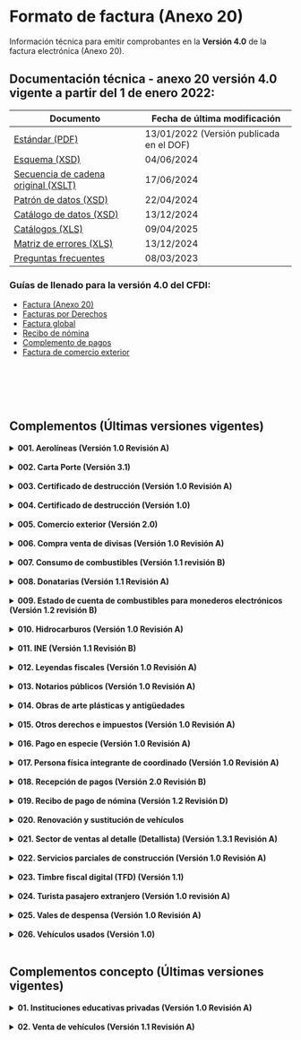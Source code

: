 # Formato de factura (Anexo 20)

 Información técnica para emitir comprobantes en la **Versión 4.0** de la factura electrónica (Anexo 20).


## Documentación técnica - anexo 20 versión 4.0 vigente a partir del 1 de enero 2022:

|Documento|Fecha de última modificación|
|---------|----------------------------|
|[Estándar (PDF)](Version%204.0/Anexo20_2022.pdf)|13/01/2022 (Versión publicada en el DOF)|
|[Esquema (XSD)](Version%204.0/cfdv40.xsd) | 04/06/2024|
|[Secuencia de cadena original (XSLT)](Version%204.0/cadenaoriginal_4_0.xslt)| 17/06/2024|
|[Patrón de datos (XSD)](Version%204.0/)| 22/04/2024|
|[Catálogo de datos (XSD)](Version%204.0/catCFDI.xsd)| 13/12/2024|
|[Catálogos (XLS)](Version%204.0/tdCFDI.xsd)| 09/04/2025|
|[Matriz de errores (XLS)](Version%204.0/Matriz%20de%20Errores/MatrizDeErrores_CFDI_v40_20241213.xls)| 13/12/2024|
|[Preguntas frecuentes](Version%204.0/Preguntas%20frecuentes/PregFrecCFDIVer4_0.pdf)|08/03/2023|


### Guías de llenado para la versión 4.0 del CFDI:

- [Factura (Anexo 20)](Version%204.0/Guias%20de%20llenado/Anexo_20_Guia_de_llenado_CFDI.pdf)
- [Facturas por Derechos](Version%204.0/Guias%20de%20llenado/Guia_llenadoCFDI_DPA.pdf)
- [Factura global](Version%204.0/Guias%20de%20llenado/Guia_llenado_CFDI_global.pdf)
- [Recibo de nómina](Version%204.0/Guias%20de%20llenado/Guia_llenado_Nomina.pdf)
- [Complemento de pagos](Version%204.0/Guias%20de%20llenado/Guia_llenado_pagos.pdf)
- [Factura de comercio exterior](Version%204.0/Guias%20de%20llenado/Guia_complemento_Comercio_Exterior.pdf)


</br></br>
</br></br>

## Complementos (Últimas versiones vigentes)
[comment]: <> (1. Aerolíneas)
<details>
    <summary><strong>001. Aerolíneas (Versión 1.0 Revisión A)</strong></summary>
    <p>Complemento al Comprobante Fiscal Digital por Internet (CFDI) para el manejo de datos de aerolíneas para pasajeros.</p>
    <ul>
        <li><a href="Complementos/001%20-%20Aerolíneas/Version%201.0%20revA/aerolineas.pdf" target="_blank">Estándar</a></li>
        <li><a href="Complementos/001%20-%20Aerolíneas/Version%201.0%20revA/aerolineas.xsd" target="_blank">Esquema</a></li>
        <li><a href="Complementos/001%20-%20Aerolíneas/Version%201.0%20revA/aerolineas.xslt" target="_blank">Secuencia cadena original (XSLT)</a></li>
    </ul>
</details></br>

[comment]: <> (2. Carta Porte)
<details>
    <summary><strong>002. Carta Porte (Versión 3.1)</strong></summary>
    <p>Complemento para incorporar al Comprobante Fiscal Digital por Internet (CFDI), la información relacionada a los bienes y/o mercancías, ubicaciones de origen, puntos intermedios y destinos, así como lo referente al medio por el que se transportan; que circulen por vía terrestre, férrea, aérea o naveguen por vía marítima; además de incluir el traslado de hidrocarburos y petrolíferos.</p>
    <ul>
        <li><a href="https://verificacfdi.facturaelectronica.sat.gob.mx/verificaccp/default.aspx" target="_blank">Verifica el complemento:</a> Te permite verificar el complemento Carta Porte y te da la certeza de que se encuentra registrado en los controles del SAT.</li>
        <li><a href="Complementos/002%20-%20Carta%20Porte/Versión%203.1/Carta_Porte_31.pdf" target="_blank">Estándar del complemento Carta Porte (PDF)</a></li>
        <li><a href="Complementos/002%20-%20Carta%20Porte/Versión%203.1/CartaPorte31.xsd" target="_blank">Esquema del complemento Carta Porte (XSD)</a></li>
        <li><a href="Complementos/002%20-%20Carta%20Porte/Versión%203.1/CartaPorte31.xslt" target="_blank">Secuencia cadena original (XSLT)</a></li>
        <li><a href="Complementos/002%20-%20Carta%20Porte/Versión%203.1/Complementos/002%20-%20Carta%20Porte/Versión%203.1/Matriz%20de%20Errores/Matriz_Errores_CCP_V31.xls" target="_blank">Matriz de errores (XLS)</a></li>
        <li><a href="Complementos/002%20-%20Carta%20Porte/Versión%203.1/catCartaPorte.xsd" target="_blank">Esquema de los catálogos (XSD)</a></li>
        <li><a href="Complementos/002%20-%20Carta%20Porte/Versión%203.1/Catálogos%20del%20complemento/CatalogosCartaPorte31.zip" target="_blank">Catálogos del complemento (XLSX en zip)</a></li>        
        <li>Instructivos de llenado:
            <ul>
                <li><a href="Complementos/002%20-%20Carta%20Porte/Versión%203.1/Instructivos%20de%20llenado/Instructivo_ComplementoCartaPorte_Autotransporte_31.pdf" target="_blank">Autotransporte</a></li>
                <li><a href="Complementos/002%20-%20Carta%20Porte/Versión%203.1/Instructivos%20de%20llenado/Instructivo_ComplementoCartaPorte_Maritimo_31.pdf" target="_blank">Marítimo</a></li>
                <li><a href="Complementos/002%20-%20Carta%20Porte/Versión%203.1/Instructivos%20de%20llenado/Instructivo_ComplementoCartaPorte_Aereo_31.pdf" target="_blank">Aéreo</a></li>
                <li><a href="Complementos/002%20-%20Carta%20Porte/Versión%203.1/Instructivos%20de%20llenado/Instructivo_ComplementoCartaPorte_Ferroviario_31.pdf" target="_blank">Ferroviario</a></li>
            </ul>
        </li>
    </ul>
</details></br>

[comment]: <> (3. Certificado de destrucción)
<details>
    <summary><strong>003. Certificado de destrucción (Versión 1.0 Revisión A)</strong></summary>
    <p>Complemento para incluir los datos de identificación de los CFDI generados en Registro Fiscal.</p>
    <ul>        
        <li><a href="Complementos/003%20-%20Certificado%20de%20destrucción/Version%201.0%20revA/certificadodedestruccion.pdf" target="_blank">Estándar</a></li>
        <li><a href="Complementos/003%20-%20Certificado%20de%20destrucción/Version%201.0%20revA/certificadodedestruccion.xsd" target="_blank">Esquema (XSD)</a></li>
        <li><a href="Complementos/003%20-%20Certificado%20de%20destrucción/Version%201.0%20revA/certificadodedestruccion.xslt" target="_blank">Secuencia cadena original (XSLT)</a></li>
        <li><a href="Complementos/003%20-%20Certificado%20de%20destrucción/Version%201.0%20revA/0909.AGSC.ACGSTME.PD.Catalogo.certificado.destruccion,0.pdf" target="_blank">Catálogos</a></li>
    </ul>
</details></br>

[comment]: <> (4. CFDI Registro fiscal)
<details>
    <summary><strong>004. Certificado de destrucción (Versión 1.0)</strong></summary>
    <p>Complemento para incorporar la información que integra el certificado de destrucción de vehículos destruidos por los centros de destrucción autorizados por el SAT.</p>
    <ul>        
        <li><a href="Complementos/004%20-%20CFDI%20Registro%20fiscal/Version%201.0/0874.AGSC.ACGSTME.PD.ComplementoCFDIRegistroFiscal1.0,0.pdf" target="_blank">Estándar</a></li>
        <li><a href="Complementos/004%20-%20CFDI%20Registro%20fiscal/Version%201.0/cfdiregistrofiscal.xsd" target="_blank">Esquema (XSD)</a></li>
        <li><a href="Complementos/004%20-%20CFDI%20Registro%20fiscal/Version%201.0/cfdiregistrofiscal.xslt" target="_blank">Secuencia cadena original (XSLT)</a></li>
    </ul>
</details></br>

[comment]: <> (5. Comercio exterior)
<details>
    <summary><strong>005. Comercio exterior (Versión 2.0)</strong></summary>
    <p>Complemento para incorporar la información en caso de exportación definitiva de mercancías.</p>
    <ul>        
        <li><a href="Complementos/005%20-%20Comercio%20Exterior/Version%202.0/EstandarComercioExterior_v20.pdf" target="_blank">Estándar</a></li>
        <li><a href="Complementos/005%20-%20Comercio%20Exterior/Version%202.0/ComercioExterior20.xsd" target="_blank">Esquema (XSD)</a></li>
        <li><a href="Complementos/005%20-%20Comercio%20Exterior/Version%202.0/ComercioExterior20.xslt" target="_blank">Secuencia cadena original (XSLT)</a></li>
        <li><a href="Complementos/005%20-%20Comercio%20Exterior/Version%202.0/Catálogos%20del%20complemento" target="_blank">Catálogos (XLS)</a></li>
        <li><a href="Complementos/005%20-%20Comercio%20Exterior/Version%202.0/catComExt.xsd" target="_blank">Esquema de catálogos (XSD)</a></li>
        <li><a href="Complementos/005%20-%20Comercio%20Exterior/Version%202.0/Matriz%20de%20Errores/Matriz_de_Errores_CCE_v2.0.xls" target="_blank">Matriz de errores (XLS)</a></li>
        <li><a href="Complementos/005%20-%20Comercio%20Exterior/Guía%20de%20llenado/Guia_complemento_Comercio_Exterior.pdf" target="_blank">Guía de llenado (PDF)</a></li>
    </ul>
</details></br>

[comment]: <> (6. Compra venta de divisas)
<details>
    <summary><strong>006. Compra venta de divisas (Versión 1.0 Revisión A)</strong></summary>
    <p>Complemento para identificar las operaciones de compra y venta de divisas que realizan los centros cambiarios y las casas de cambio; al hacer mención expresa de que los comprobantes se expiden por la compra, o bien, por la venta de divisas.</p>
    <ul>        
        <li><a href="Complementos/006%20-%20Compra%20venta%20de%20divisas%201.0%20revA/ComplementoDivisas1.0.pdf" target="_blank">Estándar</a></li>
        <li><a href="Complementos/006%20-%20Compra%20venta%20de%20divisas%201.0%20revA/divisas.xsd" target="_blank">Esquema (XSD)</a></li>
        <li><a href="Complementos/006%20-%20Compra%20venta%20de%20divisas%201.0%20revA/divisas.xslt" target="_blank">Secuencia cadena original (XSLT)</a></li>
        <li><a href="Complementos/006%20-%20Compra%20venta%20de%20divisas%201.0%20revA/Instructivo+para+generar+un+CFDI+Divisas.pdf" target="_blank">Instructivo</a></li>
    </ul>
</details></br>

[comment]: <> (7. Consumo de combustibles)
<details>
    <summary><strong>007. Consumo de combustibles (Versión 1.1 revisión B)</strong></summary>
    <p>Complemento para integrar al Comprobante Fiscal Digital por Internet (CFDI) la información de consumo de combustibles por monedero electrónico.</p>
    <ul>        
        <li><a href="Complementos/007%20-%20Consumo%20de%20combustibles%201.1%20revB/Estand_Combustible11+28122021.pdf" target="_blank">Estándar</a></li>
        <li><a href="Complementos/007%20-%20Consumo%20de%20combustibles%201.1%20revB/consumodeCombustibles11.xsd" target="_blank">Esquema (XSD)</a></li>
        <li><a href="Complementos/007%20-%20Consumo%20de%20combustibles%201.1%20revB/consumodeCombustibles11.xslt" target="_blank">Secuencia cadena original (XSLT)</a></li>
        <li><a href="Complementos/007%20-%20Consumo%20de%20combustibles%201.1%20revB/CatCombustibles11.xls" target="_blank">Catálogos (XLSX)</a></li>
        <li><a href="Complementos/007%20-%20Consumo%20de%20combustibles%201.1%20revB/catCombustible.xsd" target="_blank">Esquema de catálogos (XSD)</a></li>
    </ul>
</details></br>

[comment]: <> (8. Donatarias)
<details>
    <summary><strong>008. Donatarias (Versión 1.1 Revisión A)</strong></summary>
    <p>Complemento para incluir la información requerida por el Servicio de Administración Tributaria a las organizaciones civiles o fideicomisos autorizados para recibir donativos, que permite hacer deducibles los Comprobantes Fiscales Digitales por Internet (CFDI) a los donantes.</p>
    <ul>        
        <li><a href="Complementos/008%20-%20Donatarias%201.0%20revA/ComplementodonativosV1.1.pdf" target="_blank">Estándar</a></li>
        <li><a href="Complementos/008%20-%20Donatarias%201.0%20revA/donat11.xsd" target="_blank">Esquema (XSD)</a></li>
        <li><a href="Complementos/008%20-%20Donatarias%201.0%20revA/donat11.xslt" target="_blank">Secuencia cadena original (XSLT)</a></li>
        <li><a href="Complementos/008%20-%20Donatarias%201.0%20revA/Factura+Donativos+y+Esquemas+de+Cancelación+2024.pdf" target="_blank">Material de apoyo para elaborar una factura de donativos</a></li>
        <li><a href="http://omawww.sat.gob.mx/factura/Paginas/emite_organismospublicos.htm" target="_blank">Organismos públicos</a></li>
    </ul>
</details></br>

[comment]: <> (9. Estado de cuenta de combustibles para monederos electrónicos)
<details>
    <summary><strong>009. Estado de cuenta de combustibles para monederos electrónicos (Versión 1.2 revisión B)</strong></summary>
    <p>Complemento para integrar al Comprobante Fiscal Digital por Internet (CFDI) la información aplicable al estado de cuenta emitido por un prestador de servicios de monedero electrónico.</p>
    <ul>        
        <li><a href="Complementos/009%20-%20Estado%20de%20cuenta%20de%20combustibles%20para%20monederos%20electrónicos%201.2%20revB/Estand_Edo_Cuenta_Com12_B.pdf" target="_blank">Estándar</a></li>
        <li><a href="Complementos/009%20-%20Estado%20de%20cuenta%20de%20combustibles%20para%20monederos%20electrónicos%201.2%20revB/ecc12.xsd" target="_blank">Esquema (XSD)</a></li>
        <li><a href="Complementos/009%20-%20Estado%20de%20cuenta%20de%20combustibles%20para%20monederos%20electrónicos%201.2%20revB/ecc12.xslt" target="_blank">Secuencia cadena original (XSLT)</a></li>
        <li><a href="Complementos/009%20-%20Estado%20de%20cuenta%20de%20combustibles%20para%20monederos%20electrónicos%201.2%20revB/Matriz_errores_ECC12+(B)40.xls" target="_blank">Matriz de Errores</a></li>
        <li><a href="Complementos/009%20-%20Estado%20de%20cuenta%20de%20combustibles%20para%20monederos%20electrónicos%201.2%20revB/Catalogo_Combustibles12.xls" target="_blank">Catálogos (XLSX)</a></li>
        <li><a href="Complementos/009%20-%20Estado%20de%20cuenta%20de%20combustibles%20para%20monederos%20electrónicos%201.2%20revB/catCombustible.xsd" target="_blank">Esquema de catálogos (XSD)</a></li>
        <li><a href="https://www.sat.gob.mx/portal/public/tramites/monederos-electronicos" target="_blank">Padrón de emisores de monederos electrónicos de vales de despensa autorizados</a></li>
    </ul>
</details></br>

[comment]: <> (10. Hidrocarburos)
<details>
    <summary><strong>010. Hidrocarburos (Versión 1.0 Revisión A)</strong></summary>
    <p>Permite incorporar a la factura la información referente a los costos, gastos e inversiones realizadas, así como los ingresos percibidos por el operador de un consorcio petrolero.</p>
    <ul>        
        <li>Complemento para Gastos del consorcio derivados de la ejecución de un contrato de exploración o extracción de hidrocarburos
            <ul>
                <li><a href="Complementos/010%20-%20Hidrocarburos%201.0%20revA/Gastos/Estructura+Gastos+Hidrocarburos10_A.pdf" target="_blank">Estándar</a></li>
                <li><a href="Complementos/010%20-%20Hidrocarburos%201.0%20revA/Gastos/GastosHidrocarburos10.xsd" target="_blank">Esquema (XSD)</a></li>
                <li><a href="Complementos/010%20-%20Hidrocarburos%201.0%20revA/Gastos/GastosHidrocarburos10.xslt" target="_blank">Secuencia cadena original (XSLT)</a></li>
                <li><a href="Complementos/010%20-%20Hidrocarburos%201.0%20revA/Gastos/Matriz_Apoyo_A20_40_GCEH.XLS" target="_blank">Matriz de Errores</a></li>
                <li><a href="Complementos/010%20-%20Hidrocarburos%201.0%20revA/Gastos/CatGastosHidrocarburos.xls" target="_blank">Catálogos (XLSX)</a></li>
                <li><a href="Complementos/010%20-%20Hidrocarburos%201.0%20revA/Gastos/catHidrocarburos.xsd" target="_blank">Esquema de catálogos (XSD)</a></li>
            </ul>
        </li>
        <li>Complemento para Ingresos atribuibles a los integrantes de un consorcio derivados de la contraprestación de un contrato de exploración o extracción de hidrocarburos
            <ul>
                <li><a href="Complementos/010%20-%20Hidrocarburos%201.0%20revA/Ingresos/Estructura+Ingresos+Hidrocarburos10_A.pdf" target="_blank">Estándar</a></li>
                <li><a href="Complementos/010%20-%20Hidrocarburos%201.0%20revA/Ingresos/IngresosHidrocarburos.xsd" target="_blank">Esquema (XSD)</a></li>
                <li><a href="Complementos/010%20-%20Hidrocarburos%201.0%20revA/Ingresos/IngresosHidrocarburos.xslt" target="_blank">Secuencia cadena original (XSLT)</a></li>
                <li><a href="Complementos/010%20-%20Hidrocarburos%201.0%20revA/Ingresos/Matriz_Apoyo_A20_40_IEEH.XLS" target="_blank">Matriz de Errores</a></li>
                <li><a href="Complementos/010%20-%20Hidrocarburos%201.0%20revA/Ingresos/CatIngresosHidrocarburos.xls" target="_blank">Catálogos (XLSX)</a></li>
                <li><a href="Complementos/010%20-%20Hidrocarburos%201.0%20revA/Ingresos/catHidrocarburos.xsd" target="_blank">Esquema de catálogos (XSD)</a></li>                
            </ul>
        </li>       
    </ul>
</details></br>

[comment]: <> (11. INE)
<details>
    <summary><strong>011. INE (Versión 1.1 Revisión B)</strong></summary>
    <p>Complemento para incluir al Comprobante Fiscal Digital por Internet (CFDI) los datos que identifiquen el tipo de proceso al que van dirigidos los gastos que realizan los partidos o las Asociaciones Civiles.</p>
    <ul>        
        <li><a href="Complementos/011%20-%20INE%201.0%20revB/Complemento.INE.1.1.Actualizado.pdf" target="_blank">Estándar</a></li>
        <li><a href="Complementos/011%20-%20INE%201.0%20revB/ine11.xsd" target="_blank">Esquema (XSD)</a></li>
        <li><a href="Complementos/011%20-%20INE%201.0%20revB/ine11.xslt" target="_blank">Secuencia cadena original (XSLT)</a></li>
        <li><a href="Complementos/011%20-%20INE%201.0%20revB/Catalogos,0.xls" target="_blank">Catálogos (XLS)</a></li>
        <li><a href="Complementos/011%20-%20INE%201.0%20revB/MatrizdeerroresINE11.xls" target="_blank">Matriz de Errores (XLS)</a></li>
    </ul>
</details></br>

[comment]: <> (12. Leyendas fiscales)
<details>
    <summary><strong>012. Leyendas fiscales (Versión 1.0 Revisión A)</strong></summary>
    <p>Complemento para incluir leyendas previstas en disposiciones fiscales, distintas a las contenidas en el estándar de Comprobante Fiscal Digital por Internet (CFDI).</p>
    <ul>        
        <li><a href="Complementos/012%20-%20Leyendas%20fiscales%201.0%20revA/leyendasFisc.pdf" target="_blank">Estándar</a></li>
        <li><a href="Complementos/012%20-%20Leyendas%20fiscales%201.0%20revA/leyendasFisc.xsd" target="_blank">Esquema (XSD)</a></li>
        <li><a href="Complementos/012%20-%20Leyendas%20fiscales%201.0%20revA/leyendasFisc.xslt" target="_blank">Secuencia cadena original (XSLT)</a></li>
    </ul>
</details></br>

[comment]: <> (13. Notarios públicos)
<details>
    <summary><strong>013. Notarios públicos (Versión 1.0 Revisión A)</strong></summary>
    <p>Complemento para incluir al Comprobante Fiscal Digital por Internet (CFDI) información sobre el manejo de la enajenación de bienes inmuebles o servidumbres de paso con indemnización o contraprestación en una sola exhibición.</p>
    <ul>        
        <li><a href="Complementos/013%20-%20Notarios%20públicos%201.0%20revA/notariospublicos.pdf" target="_blank">Estándar</a></li>
        <li><a href="Complementos/013%20-%20Notarios%20públicos%201.0%20revA/notariospublicos.xsd" target="_blank">Esquema (XSD)</a></li>
        <li><a href="Complementos/013%20-%20Notarios%20públicos%201.0%20revA/notariospublicos.xslt" target="_blank">Secuencia cadena original (XSLT)</a></li>
        <li><a href="Complementos/013%20-%20Notarios%20públicos%201.0%20revA/CatalogoComplementoNotarios.pdf" target="_blank">Catálogos</a></li>
    </ul>
</details></br>

[comment]: <> (14. Obras de arte plásticas y antigüedades)
<details>
    <summary><strong>014. Obras de arte plásticas y antigüedades</strong></summary>
    <p>Complemento para incluir al Comprobante Fiscal Digital por Internet (CFDI) la información sobre el manejo de la enajenación de obras de artes plásticas y antigüedades.</p>
    <ul>        
        <li><a href="Complementos/014%20-%20Obras%20de%20arte%20plásticas%20y%20antigüedades%201.0%20revA/obrasarteantiguedades.pdf" target="_blank">Estándar</a></li>
        <li><a href="Complementos/014%20-%20Obras%20de%20arte%20plásticas%20y%20antigüedades%201.0%20revA/obrasarteantiguedades.xsd" target="_blank">Esquema (XSD)</a></li>
        <li><a href="Complementos/014%20-%20Obras%20de%20arte%20plásticas%20y%20antigüedades%201.0%20revA/obrasarteantiguedades.xslt" target="_blank">Secuencia cadena original (XSLT)</a></li>
        <li><a href="Complementos/014%20-%20Obras%20de%20arte%20plásticas%20y%20antigüedades%201.0%20revA/Catalogos_complemento_obras_arte.pdf" target="_blank">Catálogos</a></li>
    </ul>
</details></br>

[comment]: <> (15. Otros derechos e impuestos)
<details>
    <summary><strong>015. Otros derechos e impuestos (Versión 1.0 Revisión A)</strong></summary>
    <p>Complemento para incluir al Comprobante Fiscal Digital por Internet (CFDI) los impuestos locales.</p>
    <ul>        
        <li><a href="Complementos/015%20-%20Otros%20derechos%20e%20impuestos%201.0%20revA/EstandarImpuestolocal.pdf" target="_blank">Estándar</a></li>
        <li><a href="Complementos/015%20-%20Otros%20derechos%20e%20impuestos%201.0%20revA/implocal.xsd" target="_blank">Esquema (XSD)</a></li>
        <li><a href="Complementos/015%20-%20Otros%20derechos%20e%20impuestos%201.0%20revA/implocal.xslt" target="_blank">Secuencia cadena original (XSLT)</a></li>
    </ul>
</details></br>

[comment]: <> (16. Pago en especie)
<details>
    <summary><strong>016. Pago en especie (Versión 1.0 Revisión A)</strong></summary>
    <p>Complemento para la expedición de Comprobantes Fiscales Digitales por Internet (CFDI) por la donación en la facilidad fiscal de Pago en especie.</p>
    <ul>        
        <li><a href="Complementos/016%20-%20Pago%20en%20especie%201.0%20revA/pagoenespecie.pdf" target="_blank">Estándar</a></li>
        <li><a href="Complementos/016%20-%20Pago%20en%20especie%201.0%20revA/pagoenespecie.xsd" target="_blank">Esquema (XSD)</a></li>
        <li><a href="Complementos/016%20-%20Pago%20en%20especie%201.0%20revA/pagoenespecie.xslt" target="_blank">Secuencia cadena original (XSLT)</a></li>
    </ul>
</details></br>

[comment]: <> (17. Persona física integrante de coordinado)
<details>
    <summary><strong>017. Persona física integrante de coordinado (Versión 1.0 Revisión A)</strong></summary>
    <p>Complemento para incorporar al Comprobante Fiscal Digital por Internet (CFDI) los datos de identificación del vehículo que corresponda a personas físicas integrantes de coordinados que opten por pagar el impuesto individualmente, de conformidad con lo establecido por el artículo 83, séptimo párrafo de la Ley del Impuesto sobre la Renta.</p>
    <ul>        
        <li><a href="Complementos/017%20-%20Persona%20física%20integrante%20de%20coordinado%201.0%20revA/pfic.pdf" target="_blank">Estándar</a></li>
        <li><a href="Complementos/017%20-%20Persona%20física%20integrante%20de%20coordinado%201.0%20revA/pfic.xsd" target="_blank">Esquema (XSD)</a></li>
        <li><a href="Complementos/017%20-%20Persona%20física%20integrante%20de%20coordinado%201.0%20revA/pfic.xslt" target="_blank">Secuencia cadena original (XSLT)</a></li>
    </ul>
</details></br>

[comment]: <> (18. Recepción de pagos)
<details>
    <summary><strong>018. Recepción de pagos (Versión 2.0 Revisión B)</strong></summary>
    <p>Complemento para el Comprobante Fiscal Digital por Internet (CFDI) para registrar información sobre la recepción de pagos. El emisor de este complemento para recepción de pagos debe ser quien las leyes le obliguen a expedir comprobantes por los actos o actividades que realicen, por los ingresos que se perciban o por las retenciones de contribuciones que efectúen.</p>
    <ul>        
        <li><a href="Complementos/018%20-%20Recepción%20de%20pagos/Version%202.0%20Revision%20B/Complemento_de_Pagos20_RevB.pdf" target="_blank">Estándar</a></li>
        <li><a href="Complementos/018%20-%20Recepción%20de%20pagos/Version%202.0%20Revision%20B/Pagos20.xsd" target="_blank">Esquema (XSD)</a></li>
        <li><a href="Complementos/018%20-%20Recepción%20de%20pagos/Version%202.0%20Revision%20B/Pagos20.xslt" target="_blank">Secuencia cadena original (XSLT)</a></li>
        <li><a href="Complementos/018%20-%20Recepción%20de%20pagos/Version%202.0%20Revision%20B/catPagos.xls" target="_blank">Catálogos (XLS)</a></li>
        <li><a href="Complementos/018%20-%20Recepción%20de%20pagos/Version%202.0%20Revision%20B/catPagos.xsd" target="_blank">Esquema de catálogos (XSD)</a></li>
        <li><a href="Complementos/018%20-%20Recepción%20de%20pagos/Version%202.0%20Revision%20B/MatrizDeErrores_CRP_V20_RevB.xls" target="_blank">Matriz de errores (XLS)</a></li>
        <li><a href="Complementos/018%20-%20Recepción%20de%20pagos/Version%202.0%20Revision%20B/Guia_llenado_pagos.pdf" target="_blank">Guía de llenado (PDF)</a></li>
    </ul>
</details></br>

[comment]: <> (19. Recibo de pago de nómina)
<details>
    <summary><strong>019. Recibo de pago de nómina (Versión 1.2 Revisión D)</strong></summary>
    <p>Complemento para incorporar al Comprobante Fiscal Digital por Internet (CFDI) la información que ampara conceptos de ingresos por salarios, la prestación de un servicio personal subordinado o conceptos asimilados a salarios (Nómina).</p>
    <ul>        
        <li><a href="Complementos/019%20-%20Recibo%20de%20pago%20de%20nómina/Version%201.2%20Revision%20D/Estandar_nomina12_21022025_a1e0544e71.pdf" target="_blank">Estándar</a></li>
        <li><a href="Complementos/019%20-%20Recibo%20de%20pago%20de%20nómina/Version%201.2%20Revision%20D/nomina12.xsd" target="_blank">Esquema (XSD)</a></li>
        <li><a href="Complementos/019%20-%20Recibo%20de%20pago%20de%20nómina/Version%201.2%20Revision%20D/nomina12.xslt" target="_blank">Secuencia cadena original (XSLT)</a></li>
        <li><a href="Complementos/019%20-%20Recibo%20de%20pago%20de%20nómina/Version%201.2%20Revision%20D/cat_Nomina_b090dfb838.xls" target="_blank">Catálogos (XLS)</a></li>
        <li><a href="Complementos/019%20-%20Recibo%20de%20pago%20de%20nómina/Version%201.2%20Revision%20D/catNomina.xsd" target="_blank">Esquema de catálogos (XSD)</a></li>
        <li><a href="Complementos/019%20-%20Recibo%20de%20pago%20de%20nómina/Version%201.2%20Revision%20D/21022025_Matriz_Errores_Nomina_v12_Rev_D_d2be64697b.xls" target="_blank">Matriz de errores (XLS)</a></li>
        <li><a href="Complementos/019%20-%20Recibo%20de%20pago%20de%20nómina/Version%201.2%20Revision%20D/Guia_llenado_Nomina.pdf" target="_blank">Guía de llenado (PDF)</a></li>
    </ul>
</details></br>

[comment]: <> (20. Renovación y sustitución de vehículos)
<details>
    <summary><strong>020. Renovación y sustitución de vehículos</strong></summary>
    <p>Complemento para incorporar la información relativa a los estímulos por la renovación del parque vehicular del autotransporte y por el que se otorgan medidas para la sustitución de vehículos de autotransporte de pasaje y carga.</p>
    <ul>        
        <li><a href="Complementos/020%20-%20Renovación%20y%20sustitución%20de%20vehículos%201.0%20revA/renovacionysustitucionvehiculos.pdf" target="_blank">Estándar</a></li>
        <li><a href="Complementos/020%20-%20Renovación%20y%20sustitución%20de%20vehículos%201.0%20revA/renovacionysustitucionvehiculos.xsd" target="_blank">Esquema (XSD)</a></li>
        <li><a href="Complementos/020%20-%20Renovación%20y%20sustitución%20de%20vehículos%201.0%20revA/renovacionysustitucionvehiculos.xslt" target="_blank">Secuencia cadena original (XSLT)</a></li>
        <li><a href="Complementos/020%20-%20Renovación%20y%20sustitución%20de%20vehículos%201.0%20revA/Catalogo_ComplementoRenovacion_y_Sustitucion,0.pdf" target="_blank">Catálogos</a></li>
    </ul>
</details></br>

[comment]: <> (21. Sector de ventas al detalle - Detallista)
<details>
    <summary><strong>021. Sector de ventas al detalle (Detallista) (Versión 1.3.1 Revisión A)</strong></summary>
    <p>Complemento para la emisión y recepción de comprobantes fiscales digitales en el sector Retail.</p>
    <ul>        
        <li><a href="Complementos/021%20-%20(Detallista)%20Sector%20de%20ventas%20al%20detalle%201.3.1%20revA/Complementoventasadetalle.pdf" target="_blank">Estándar</a></li>
        <li><a href="Complementos/021%20-%20(Detallista)%20Sector%20de%20ventas%20al%20detalle%201.3.1%20revA/detallista.xsd" target="_blank">Esquema (XSD)</a></li>
        <li><a href="Complementos/021%20-%20(Detallista)%20Sector%20de%20ventas%20al%20detalle%201.3.1%20revA/detallista.xslt" target="_blank">Secuencia cadena original (XSLT)</a></li>
    </ul>
</details></br>

[comment]: <> (22. Servicios parciales de construcción)
<details>
    <summary><strong>022. Servicios parciales de construcción (Versión 1.0 Revisión A)</strong></summary>
    <p>Complemento para incorporar información de servicios parciales de construcción de inmuebles destinados a casa habitación.</p>
    <ul>        
        <li><a href="Complementos/022%20-%20Servicios%20parciales%20de%20construcción%201.0%20revA/ServiciosParcialesdeConstruccion.pdf" target="_blank">Estándar</a></li>
        <li><a href="Complementos/022%20-%20Servicios%20parciales%20de%20construcción%201.0%20revA/servicioparcialconstruccion.xsd" target="_blank">Esquema (XSD)</a></li>
        <li><a href="Complementos/022%20-%20Servicios%20parciales%20de%20construcción%201.0%20revA/servicioparcialconstruccion.xslt" target="_blank">Secuencia cadena original (XSLT)</a></li>
        <li><a href="Complementos/022%20-%20Servicios%20parciales%20de%20construcción%201.0%20revA/0907.AGSC.ACGSTME.PD.CatalogoEntidadesFederativas,0.pdf" target="_blank">Catálogos</a></li>
    </ul>
</details></br>

[comment]: <> (23. Timbre fiscal digital TFD)
<details>
    <summary><strong>023. Timbre fiscal digital (TFD) (Versión 1.1)</strong></summary>
    <p>Complemento que permite incluir información adicional del uso regulado por la autoridad y que esta se encuentre protegida por el sello digital en la factura, acredita la validez y certificación de una factura generada por el proveedor de certificación de CFDI, una vez timbrado el documento.</p>
    <ul>        
        <li><a href="Complementos/023%20-%20Timbre%20fiscal%20digital%20(TFD)/Version%201.1/Anexo20_2022.pdf" target="_blank">Estándar</a></li>
        <li><a href="Complementos/023%20-%20Timbre%20fiscal%20digital%20(TFD)/Version%201.1/TimbreFiscalDigitalv11.xsd" target="_blank">Esquema (XSD)</a></li>
        <li><a href="Complementos/023%20-%20Timbre%20fiscal%20digital%20(TFD)/Version%201.1/cadenaoriginal_TFD_1_1.xslt" target="_blank">Secuencia cadena original (XSLT)</a></li>
    </ul>
</details></br>

[comment]: <> (24. Turista pasajero extranjero)
<details>
    <summary><strong>024. Turista pasajero extranjero (Versión 1.0 revisión A)</strong></summary>
    <p>Complemento para integrar al Comprobante Fiscal Digital por Internet (CFDI) información sobre del manejo de datos de Turista pasajero extranjero.</p>
    <ul>        
        <li><a href="Complementos/024%20-%20Turista%20pasajero%20extranjero%201.0%20revA/ComplementoTuristaPasajeroExtranjero1.0.pdf" target="_blank">Estándar</a></li>
        <li><a href="Complementos/024%20-%20Turista%20pasajero%20extranjero%201.0%20revA/TuristaPasajeroExtranjero.xsd" target="_blank">Esquema (XSD)</a></li>
        <li><a href="Complementos/024%20-%20Turista%20pasajero%20extranjero%201.0%20revA/TuristaPasajeroExtranjero.xslt" target="_blank">Secuencia cadena original (XSLT)</a></li>
    </ul>
</details></br>

[comment]: <> (25. Vales de despensa)
<details>
    <summary><strong>025. Vales de despensa (Versión 1.0 Revisión A)</strong></summary>
    <p>Complemento para integrar al Comprobante Fiscal Digital por Internet (CFDI) la información emitida por un prestador de servicios de monedero electrónico de vales de despensa.</p>
    <ul>        
        <li><a href="Complementos/025%20-%20Vales%20de%20despensa%201.0%20revA/valesdespensa.pdf" target="_blank">Estándar</a></li>
        <li><a href="Complementos/025%20-%20Vales%20de%20despensa%201.0%20revA/valesdedespensa.xsd" target="_blank">Esquema (XSD)</a></li>
        <li><a href="Complementos/025%20-%20Vales%20de%20despensa%201.0%20revA/valesdedespensa.xslt" target="_blank">Secuencia cadena original (XSLT)</a></li>
        <li><a href="https://www.sat.gob.mx/portal/public/tramites/monederos-electronicos" target="_blank">Padrón de emisores de monederos electrónicos de vales de despensa autorizados</a></li>
    </ul>
</details></br>

[comment]: <> (26. Vehículos usados)
<details>
    <summary><strong>026. Vehículos usados (Versión 1.0)</strong></summary>
    <p>Complemento para incorporar la información de las operaciones de los contribuyentes que enajenen vehículos nuevos a personas físicas que no tributen en los términos de las Secciones I y II del Capítulo II del Título IV de la ley del ISR, y que reciban en contraprestación como resultados de esa enajenación un vehículo usado y dinero.</p>
    <ul>        
        <li><a href="Complementos/026%20-%20Vehículos%20usados%201.0/Vehiculousado.pdf" target="_blank">Estándar</a></li>
        <li><a href="Complementos/026%20-%20Vehículos%20usados%201.0/vehiculousado.xsd" target="_blank">Esquema (XSD)</a></li>
        <li><a href="Complementos/026%20-%20Vehículos%20usados%201.0/vehiculousado.xslt" target="_blank">Secuencia cadena original (XSLT)</a></li>
    </ul>
</details></br>





## Complementos concepto (Últimas versiones vigentes)
[comment]: <> (1. Instituciones educativas privadas)
<details>
    <summary><strong>01. Instituciones educativas privadas (Versión 1.0 Revisión A)</strong></summary>
    <p>Complemento concepto para la expedición de comprobantes fiscales por parte de instituciones educativas privadas, para los efectos del artículo primero y cuarto del decreto por el que se otorga un estímulo fiscal a las personas físicas en relación con los pagos por servicios educativos.</p>
    <ul>
        <li><a href="" target="_blank">Estándar</a></li>
        <li><a href="" target="_blank">Esquema</a></li>
        <li><a href="" target="_blank">Secuencia cadena original (XSLT)</a></li>
    </ul>
</details></br>

[comment]: <> (2. Venta de vehículos)
<details>
    <summary><strong>02. Venta de vehículos (Versión 1.1 Revisión A)</strong></summary>
    <p>Complemento concepto para la expedición de comprobantes fiscales por parte de instituciones educativas privadas, para los efectos del artículo primero y cuarto del decreto por el que se otorga un estímulo fiscal a las personas físicas en relación con los pagos por servicios educativos.</p>
    <ul>
        <li><a href="" target="_blank">Estándar</a></li>
        <li><a href="" target="_blank">Esquema</a></li>
        <li><a href="" target="_blank">Secuencia cadena original (XSLT)</a></li>
    </ul>
</details></br>
